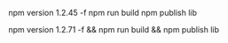 npm version 1.2.45 -f npm run build npm publish lib

npm version 1.2.71 -f && npm run build && npm publish lib
